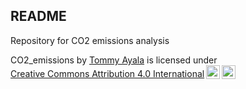 ## README

Repository for CO2 emissions analysis

<p xmlns:cc="http://creativecommons.org/ns#" xmlns:dct="http://purl.org/dc/terms/"><span property="dct:title">CO2_emissions</span> by <a rel="cc:attributionURL dct:creator" property="cc:attributionName" href="https://www.linkedin.com/in/tommyayala/">Tommy Ayala</a> is licensed under <a href="https://creativecommons.org/licenses/by/4.0/?ref=chooser-v1" target="_blank" rel="license noopener noreferrer" style="display:inline-block;">Creative Commons Attribution 4.0 International<img style="height:22px!important;margin-left:3px;vertical-align:text-bottom;" src="https://mirrors.creativecommons.org/presskit/icons/cc.svg?ref=chooser-v1" alt=""><img style="height:22px!important;margin-left:3px;vertical-align:text-bottom;" src="https://mirrors.creativecommons.org/presskit/icons/by.svg?ref=chooser-v1" alt=""></a></p>